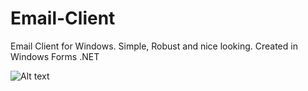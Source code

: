 # Email-Client
Email Client for Windows. Simple, Robust and nice looking. Created in Windows Forms .NET

![Alt text](https://image.ibb.co/daHNwT/2018_05_23_13_40_30_Email_Client_Running_Microsoft_Visual_Studio.png)
